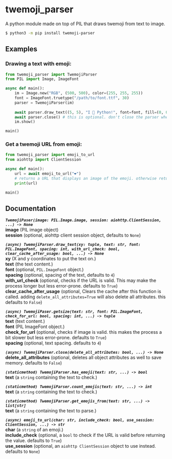 # twemoji_parser
A python module made on top of PIL that draws twemoji from text to image.<br>
```sh
$ python3 -m pip install twemoji-parser
```

## Examples
### Drawing a text with emoji:
```py
from twemoji_parser import TwemojiParser
from PIL import Image, ImageFont

async def main():
    im = Image.new("RGB", (500, 500), color=(255, 255, 255))
    font = ImageFont.truetype("/path/to/font.ttf", 30)
    parser = TwemojiParser(im)
    
    await parser.draw_text((5, 5), "I 💖 Python!", font=font, fill=(0, 0, 0))
    await parser.close() # this is optional. don't close the parser when you are not finished.
    im.show()

main()
```
### Get a twemoji URL from emoji:
```py
from twemoji_parser import emoji_to_url
from aiohttp import ClientSession

async def main():
    url = await emoji_to_url("❤️")
	# returns a URL that displays an image of the emoji. otherwise returns the same text.
    print(url)

main()
```

## Documentation

***`TwemojiPaser(image: PIL.Image.image, session: aiohttp.ClientSession, ...) -> None`***<br>
**image** (PIL image object)<br>
**session** (optional, aiohttp client session object, defaults to `None`)<br>

***`(async) TwemojiParser.draw_text(xy: tuple, text: str, font: PIL.ImageFont, spacing: int, with_url_check: bool, clear_cache_after_usage: bool, ...) -> None`***<br>
**xy** (X and y coordinates to put the text on.)<br>
**text** (the text content.)<br>
**font** (optional, `PIL.ImageFont` object.)<br>
**spacing** (optional, spacing of the text, defaults to `4`)<br>
**with_url_check** (optional, checks if the URL is valid. This may make the process longer but less error-prone. defaults to `True`)<br>
**clear_cache_after_usage** (optional, Clears the cache after this function is called. adding `delete_all_attributes=True` will also delete all attributes. this defaults to `False`)<br>

***`(async) TwemojiPaser.getsize(text: str, font: PIL.ImageFont, check_for_url: bool, spacing: int, ...) -> tuple`***<br>
**text** (text content.)<br>
**font** (PIL ImageFont object.)<br>
**check_for_url** (optional, checks if image is valid. this makes the process a bit slower but less error-prone. defaults to `True`)<br>
**spacing** (optional, text spacing. defaults to `4`)<br>

***`(async) TwemojiParser.close(delete_all_attributes: bool, ...) -> None`***<br>
**delete_all_attributes** (optional, deletes all object attributes as well to save memory. defaults to `False`)<br>

***`(staticmethod) TwemojiParser.has_emoji(text: str, ...) -> bool`***<br>
**text** (a `string` containing the text to check.)<br>

***`(staticmethod) TwemojiParser.count_emojis(text: str, ...) -> int`***<br>
**text** (a `string` containing the text to check.)<br>

***`(staticmethod) TwemojiParser.get_emojis_from(text: str, ...) -> list[str]`***<br>
**text** (a `string` containing the text to parse.)<br>

***`(async) emoji_to_url(char: str, include_check: bool, use_session: ClientSession, ...) -> str`***<br>
**char** (a `string` of an emoji.)<br>
**include_check** (optional, a `bool` to check if the URL is valid before returning the value. defaults to `True`)<br>
**use_session** (optional, an `aiohttp ClientSession` object to use instead. defaults to `None`)<br>

